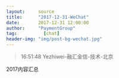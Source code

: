 ```yaml
---
layout:     source 
title:      "2017-12-31-WeChat"
date:       2017-12-31 12:00:00
author:     "PaymentGroup"
tag:		  [chat]
header-img: "img/post-bg-wechat.jpg"
---
```

> 16:51:48  Yezhiwei-融汇金信-技术-北京  
   
2017内容汇总  
   
